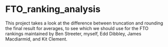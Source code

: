 # FTO_ranking_analysis

This project takes a look at the difference between truncation and rounding the final result for averages, to see which we should use for the FTO rankings maintained by Ben Streeter, myself, Edd Dibbley, James Macdiarmid, and Kit Clement. 
